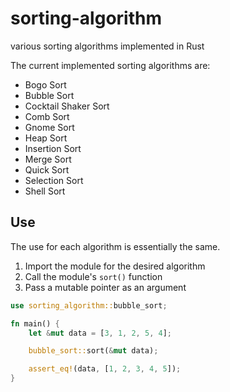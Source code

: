 # sorting-algorithm

various sorting algorithms implemented in Rust

The current implemented sorting algorithms are:

- Bogo Sort
- Bubble Sort
- Cocktail Shaker Sort
- Comb Sort
- Gnome Sort
- Heap Sort
- Insertion Sort
- Merge Sort
- Quick Sort
- Selection Sort
- Shell Sort

## Use

The use for each algorithm is essentially the same.

1. Import the module for the desired algorithm
2. Call the module's `sort()` function
3. Pass a mutable pointer as an argument

```Rust
use sorting_algorithm::bubble_sort;

fn main() {
    let &mut data = [3, 1, 2, 5, 4];

    bubble_sort::sort(&mut data);

    assert_eq!(data, [1, 2, 3, 4, 5]);
}
```
